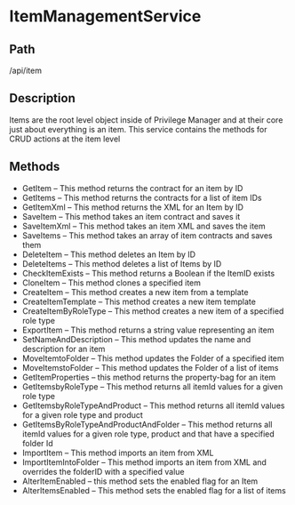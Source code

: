 # ItemManagementService

## Path

/api/item

## Description

Items are the root level object inside of Privilege Manager and at their core just about everything is an item.  This service contains the methods for CRUD actions at the item level

## Methods

* GetItem – This method returns the contract for an item by ID
* GetItems – This method returns the contracts for a list of item IDs
* GetItemXml – This method returns the XML for an Item by ID
* SaveItem – This method takes an item contract and saves it
* SaveItemXml – This method takes an item XML and saves the item
* SaveItems – This method takes an array of item contracts and saves them
* DeleteItem – This method deletes an Item by ID
* DeleteItems – This method deletes a list of Items by ID
* CheckItemExists – This method returns a Boolean if the ItemID exists
* CloneItem – This method clones a specified item
* CreateItem – This method creates a new item from a template
* CreateItemTemplate – This method creates a new item template
* CreateItemByRoleType – This method creates a new item of a specified role type
* ExportItem – This method returns a string value representing an item
* SetNameAndDescription – This method updates the name and description for an item 
* MoveItemtoFolder – This method updates the Folder of a specified item
* MoveItemstoFolder – This method updates the Folder of a list of items
* GetItemProperties – this method returns the property-bag for an item
* GetItemsbyRoleType – This method returns all itemId values for a given role type
* GetItemsbyRoleTypeAndProduct – This method returns all itemId values for a given role type and product
* GetItemsByRoleTypeAndProductAndFolder – This method returns all itemId values for a given role type, product and that have a specified folder Id
* ImportItem – This method imports an item from XML
* ImportItemIntoFolder – This method imports an item from XML and overrides the folderID with a specified value
* AlterItemEnabled – this method sets the enabled flag for an Item
* AlterItemsEnabled – This method sets the enabled flag for a list of items
